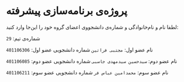# پروژه‌ی برنامه‌سازی پیشرفته
لطفا نام و نام‌خانوادگی و شماره‌ی دانشجووی اعضای گروه خود را این‌جا وارد کنید:

شماره‌ی تیم: `29`

نام عضو اول: `مجتبی فراتین`
شماره دانشجویی عضو اول: `401106306`

نام عضو دوم: `سیدحسین سیدمهدی جاسبی`
شماره دانشجویی عضو دوم: `401106085`

نام عضو سوم: `محمدامین عباس فر`
شماره دانشجویی عضو سوم: `401106211`
